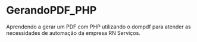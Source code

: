 # GerandoPDF_PHP
Aprendendo a gerar um PDF com PHP utilizando o dompdf para atender as necessidades de automação da empresa RN Serviços.
